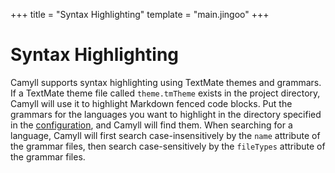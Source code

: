 +++
title = "Syntax Highlighting"
template = "main.jingoo"
+++

# Syntax Highlighting

Camyll supports syntax highlighting using TextMate themes and grammars. If a
TextMate theme file called `theme.tmTheme` exists in the project directory,
Camyll will use it to highlight Markdown fenced code blocks. Put the grammars
for the languages you want to highlight in the directory specified in the
[configuration](configuration.html), and Camyll will find them. When searching
for a language, Camyll will first search case-insensitively by the `name`
attribute of the grammar files, then search case-sensitively by the `fileTypes`
attribute of the grammar files.
